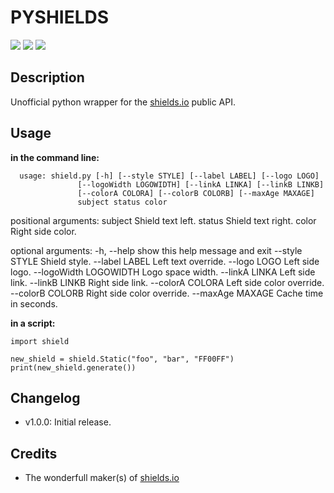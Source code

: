 # PYSHIELDS

![](http://img.shields.io/badge/py-shields-lightgrey.svg?) ![](http://img.shields.io/badge/python3-supported-green.svg?) ![](http://img.shields.io/badge/python2-supported-green.svg?)

## Description

Unofficial python wrapper for the [shields.io](https://shields.io) public API.

## Usage

**in the command line:**

      usage: shield.py [-h] [--style STYLE] [--label LABEL] [--logo LOGO]
                   [--logoWidth LOGOWIDTH] [--linkA LINKA] [--linkB LINKB]
                   [--colorA COLORA] [--colorB COLORB] [--maxAge MAXAGE]
                   subject status color

  positional arguments:
    subject               Shield text left.
    status                Shield text right.
    color                 Right side color.

  optional arguments:
    -h, --help            show this help message and exit
    --style STYLE         Shield style.
    --label LABEL         Left text override.
    --logo LOGO           Left side logo.
    --logoWidth LOGOWIDTH
                          Logo space width.
    --linkA LINKA         Left side link.
    --linkB LINKB         Right side link.
    --colorA COLORA       Left side color override.
    --colorB COLORB       Right side color override.
    --maxAge MAXAGE       Cache time in seconds.
  
**in a script:**

	import shield
    
    new_shield = shield.Static("foo", "bar", "FF00FF")
    print(new_shield.generate())

## Changelog

- v1.0.0: Initial release.

## Credits

- The wonderfull maker(s) of [shields.io](https://shields.io)